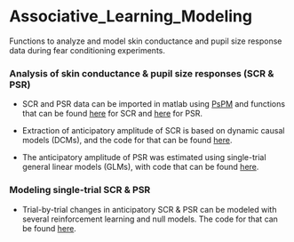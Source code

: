 # Associative_Learning_Modeling
Functions to analyze and model skin conductance and pupil size response data during fear conditioning experiments.

### Analysis of skin conductance & pupil size responses (SCR & PSR)
* SCR and PSR data can be imported in matlab using [PsPM](http://pspm.sourceforge.net/) and functions that can be found [here](/RawDataAnalysis/import_SCR.m) for SCR and [here](/RawDataAnalysis/import_PSR.m) for PSR.

* Extraction of anticipatory amplitude of SCR is based on dynamic causal models (DCMs), and the code for that can be found [here](/RawDataAnalysis/compute_dcm.m). 

* The anticipatory amplitude of PSR was estimated using single-trial general linear models (GLMs), with code that can be found [here](/RawDataAnalysis/compute_glm.m).

### Modeling single-trial SCR & PSR
* Trial-by-trial changes in anticipatory SCR & PSR can be modeled with several reinforcement learning and null models. The code for that can be found [here](/ModelingAnalysis/model_estimates.m).
